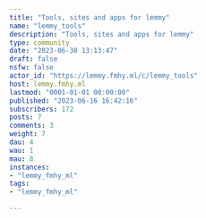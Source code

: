 ```yaml
---
title: "Tools, sites and apps for lemmy" 
name: "lemmy_tools"
description: "Tools, sites and apps for lemmy"
type: community
date: "2023-06-30 13:13:47"
draft: false
nsfw: false
actor_id: "https://lemmy.fmhy.ml/c/lemmy_tools"
host: lemmy.fmhy.ml
lastmod: "0001-01-01 00:00:00"
published: "2023-06-16 16:42:16"
subscribers: 172
posts: 7
comments: 3
weight: 7
dau: 4
wau: 1
mau: 8
instances:
- "lemmy_fmhy_ml"
tags: 
- "lemmy_fmhy_ml"

---
```

